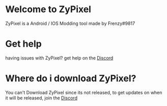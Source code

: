 # Welcome to ZyPixel

ZyPixel is a Android / IOS Modding tool made by Frenzy#9817

# Get help

having issues with ZyPixel? get help on the [Discord](https://discord.gg/BJjRujr5VH)

# Where do i download ZyPixel?

You can't Download ZyPixel since its not released, to get updates on when it will be released, join the [Discord](https://discord.gg/BJjRujr5VH)
